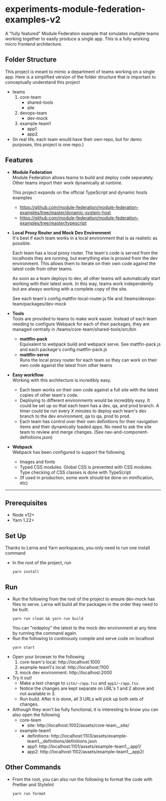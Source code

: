 # experiments-module-federation-examples-v2

A "fully featured" Module Federation example that simulates multiple teams working together to
easily produce a single app. This is a fully working micro frontend architecture.

## Folder Structure

This project is meant to mimic a department of teams working on a single app. Here is a simplified
version of the folder structure that is important to conceptually understand this project

- teams
  1. core-team
     - shared-tools
     - site
  2. devops-team
     - dev-mock
  3. example-team1
     - app1
     - app2
- (In real life, each team would have their own repo, but for demo purposes, this project is one
  repo.)

## Features

- **Module Federation**  
  Module Federation allows teams to build and deploy code separately. Other teams import their work
  dynamically at runtime.

  This project expands on the official TypeScript and dynamic hosts examples

  - https://github.com/module-federation/module-federation-examples/tree/master/dynamic-system-host
  - https://github.com/module-federation/module-federation-examples/tree/master/typescript

- **Local Proxy Router and Mock Dev Environment**  
  It's best if each team works in a local environment that is as realistic as possible.

  Each team has a local proxy router. The team's code is served from the localhosts they are
  running, but everything else is proxied from the dev environment. This allows them to iterate on
  their own code against the latest code from other teams.

  As soon as a team deploys to dev, all other teams will automatically start working with their
  latest work. In this way, teams work independently but are always working with a complete copy of
  the site.

  See each team's config.mattfin-local-router.js file and /teams/devops-team/packages/dev-mock

- **Tools**  
  Tools are provided to teams to make work easier. Instead of each team needing to configure Webpack
  for each of their packages, they are managed centrally in /teams/core-team/shared-tools/src/bin

  - **mattfin-pack**  
    Equivalent to webpack build and webpack serve. See mattfin-pack.js and each package's
    config.mattfin-pack.js
  - **mattfin-serve**  
    Runs the local proxy router for each team so they can work on their own code against the latest
    from other teams

- **Easy workflow**  
  Working with this architecture is incredibly easy.

  - Each team works on their own code against a full site with the latest copies of other team's
    code.
  - Deploying to different environments would be incredibly easy. It could be set up so that each
    team has a dev, qa, and prod branch. A timer could be run every X minutes to deploy each team's
    dev branch to the dev environment, qa to qa, prod to prod.
  - Each team has control over their own definitions for their navigation items and their
    dynamically loaded apps. No need to ask the site team to review and merge changes. (See
    nav-and-component-definitions.json)

- **Webpack**  
  Webpack has been configured to support the following
  - Images and fonts
  - Typed CSS modules. Global CSS is prevented with CSS modules. Type checking of CSS classes is
    done with TypeScript
  - (If used in production, some work should be done on minification, etc)

---

## Prerequisites

- Node v12+
- Yarn 1.22+

## Set Up

Thanks to Lerna and Yarn workspaces, you only need to run one install command

- In the root of the project, run
  ```
  yarn install
  ```

## Run

- Run the following from the root of the project to ensure dev-mock has files to serve. Lerna will
  build all the packages in the order they need to be built.
  ```
  yarn run clean && yarn run build
  ```
  You can "redeploy" the latest to the mock dev environment at any time by running the command
  again.
- Run the following to continously compile and serve code on localhost
  ```
  yarn start
  ```
- Open your browser to the following
  1. core-team's local: http://localhost:1000
  2. example-team1's local: http://localhost:1100
  3. mock dev environment: http://localhost:2000
- Try it out!
  - Make a text change to `site/~/app.tsx` and `app1/~/app.tsx`.
  - Notice the changes are kept separate on URL's 1 and 2 above and not available in 3.
  - Run build. After it is done, all 3 URLs will pick up both sets of changes.
- Although they won't be fully functional, it is interesting to know you can also open the following
  - core-team
    - site: http://localhost:1002/assets/core-team\_\_site/
  - example-team1
    - definitions: http://localhost:1103/assets/example-team1\_\_definitions/definitions.json
    - app1: http://localhost:1101/assets/example-team1\_\_app1/
    - app2: http://localhost:1102/assets/example-team1\_\_app2/

## Other Commands

- From the root, you can also run the following to format the code with Prettier and Stylelint
  ```
  yarn run format
  ```

